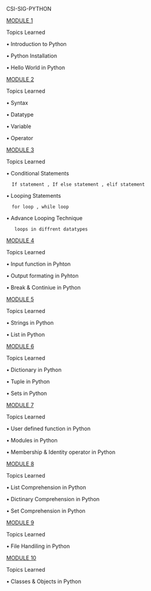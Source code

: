 CSI-SIG-PYTHON

[MODULE 1](https://github.com/deepanshu-hub/CSI_SIG_PYTHON/tree/master/Module%201)

Topics Learned

•	Introduction to Python

•	Python Installation

•	Hello World in Python

[MODULE 2]()

Topics Learned

•	Syntax

•	Datatype

•	Variable

•	Operator

[MODULE 3](https://github.com/deepanshu-hub/CSI_SIG_PYTHON/tree/master/Module%204)

Topics Learned

•	Conditional Statements
 
      If statement , If else statement , elif statement
      
•	Looping Statements

      for loop , while loop
      
•	Advance Looping Technique

       loops in diffrent datatypes

[MODULE 4](https://github.com/deepanshu-hub/CSI_SIG_PYTHON/tree/master/Module%204)

Topics Learned

•	Input function in Pyhton

•	Output formating in Pyhton

•	Break & Continiue in Python

[MODULE 5](https://github.com/deepanshu-hub/CSI_SIG_PYTHON)

Topics Learned

•	Strings in Python

•	List in Python

[MODULE 6](https://github.com/deepanshu-hub/CSI_SIG_PYTHON)

Topics Learned

•	Dictionary in Python

•	Tuple in Python

•	Sets in Python

[MODULE 7](https://github.com/deepanshu-hub/CSI_SIG_PYTHON)

Topics Learned

•	User defined function in Python

•	Modules in Python

•	Membership & Identity operator in Python

[MODULE 8](https://github.com/deepanshu-hub/CSI_SIG_PYTHON)

Topics Learned

•	List Comprehension in Python

•	Dictinary Comprehension in Python

•	Set Comprehension in Python

[MODULE 9](https://github.com/deepanshu-hub/CSI_SIG_PYTHON)

Topics Learned

•	File Handiling in Python

[MODULE 10](https://github.com/deepanshu-hub/CSI_SIG_PYTHON)

Topics Learned

•	Classes & Objects in Python





